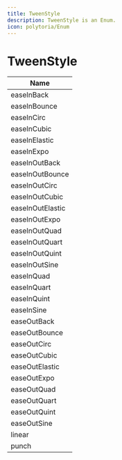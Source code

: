 ```yaml
---
title: TweenStyle
description: TweenStyle is an Enum.
icon: polytoria/Enum
---
```


# TweenStyle

| Name             |
| ---------------- |
| easeInBack       |
| easeInBounce     |
| easeInCirc       |
| easeInCubic      |
| easeInElastic    |
| easeInExpo       |
| easeInOutBack    |
| easeInOutBounce  |
| easeInOutCirc    |
| easeInOutCubic   |
| easeInOutElastic |
| easeInOutExpo    |
| easeInOutQuad    |
| easeInOutQuart   |
| easeInOutQuint   |
| easeInOutSine    |
| easeInQuad       |
| easeInQuart      |
| easeInQuint      |
| easeInSine       |
| easeOutBack      |
| easeOutBounce    |
| easeOutCirc      |
| easeOutCubic     |
| easeOutElastic   |
| easeOutExpo      |
| easeOutQuad      |
| easeOutQuart     |
| easeOutQuint     |
| easeOutSine      |
| linear           |
| punch            |
